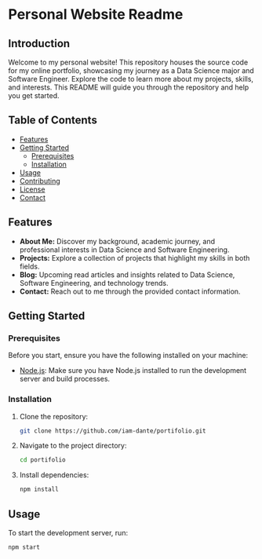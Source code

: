 # Personal Website Readme

## Introduction

Welcome to my personal website! This repository houses the source code for my online portfolio, showcasing my journey as a Data Science major and Software Engineer. Explore the code to learn more about my projects, skills, and interests. This README will guide you through the repository and help you get started.

## Table of Contents

- [Features](#features)
- [Getting Started](#getting-started)
  - [Prerequisites](#prerequisites)
  - [Installation](#installation)
- [Usage](#usage)
- [Contributing](#contributing)
- [License](#license)
- [Contact](#contact)

## Features

- **About Me:** Discover my background, academic journey, and professional interests in Data Science and Software Engineering.
- **Projects:** Explore a collection of projects that highlight my skills in both fields.
- **Blog:** Upcoming read articles and insights related to Data Science, Software Engineering, and technology trends.
- **Contact:** Reach out to me through the provided contact information.

## Getting Started

### Prerequisites

Before you start, ensure you have the following installed on your machine:

- [Node.js](https://nodejs.org/): Make sure you have Node.js installed to run the development server and build processes.

### Installation

1. Clone the repository:

    ```bash
    git clone https://github.com/iam-dante/portifolio.git
    ```

2. Navigate to the project directory:

    ```bash
    cd portifolio
    ```

3. Install dependencies:

    ```bash
    npm install
    ```

## Usage

To start the development server, run:

```bash
npm start
